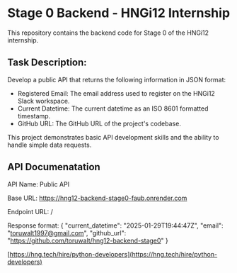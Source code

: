 # Stage 0 Backend - HNGi12 Internship

This repository contains the backend code for Stage 0 of the HNGi12 internship.

## Task Description:

Develop a public API that returns the following information in JSON format:

 - Registered Email: The email address used to register on the HNGi12 Slack workspace.
 - Current Datetime: The current datetime as an ISO 8601 formatted timestamp.
 - GitHub URL: The GitHub URL of the project's codebase.

This project demonstrates basic API development skills and the ability to handle simple data requests.


## API Documenatation
API Name:
    Public API

Base URL:
    https://hng12-backend-stage0-faub.onrender.com

Endpoint URL:
    /

Response format:
    {
        "current_datetime": "2025-01-29T19:44:47Z",
        "email": "toruwalt1997@gmail.com",
        "github_url": "https://github.com/toruwalt/hng12-backend-stage0"
    }
    

[https://hng.tech/hire/python-developers](https://hng.tech/hire/python-developers)
